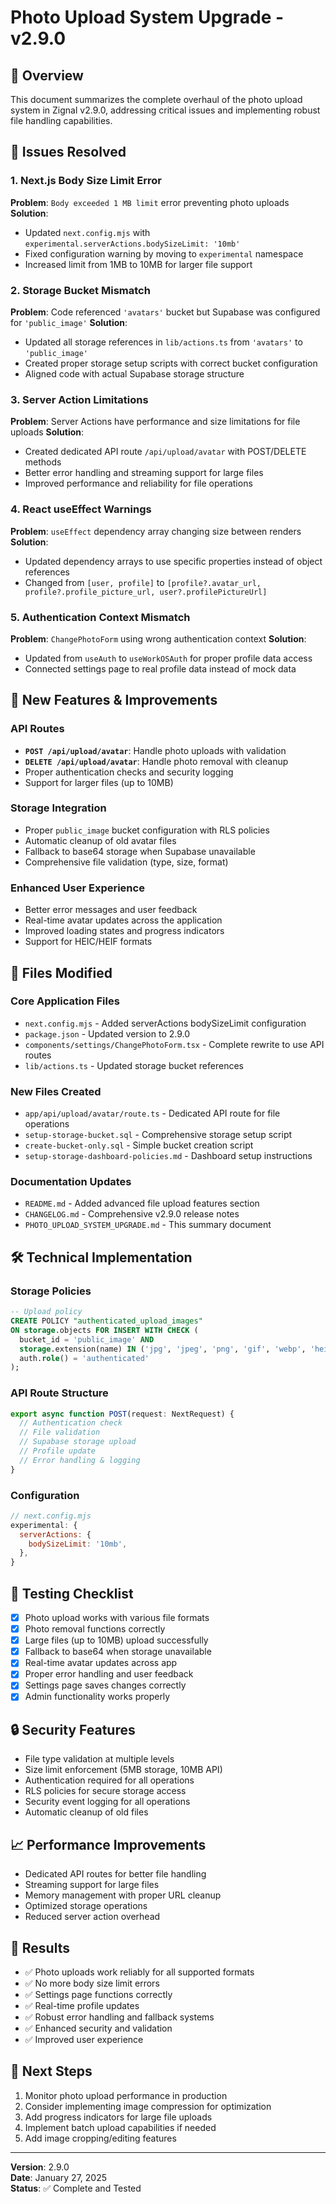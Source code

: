 # Photo Upload System Upgrade - v2.9.0

## 🎯 Overview

This document summarizes the complete overhaul of the photo upload system in Zignal v2.9.0, addressing critical issues and implementing robust file handling capabilities.

## 🚨 Issues Resolved

### 1. Next.js Body Size Limit Error
**Problem**: `Body exceeded 1 MB limit` error preventing photo uploads
**Solution**: 
- Updated `next.config.mjs` with `experimental.serverActions.bodySizeLimit: '10mb'`
- Fixed configuration warning by moving to `experimental` namespace
- Increased limit from 1MB to 10MB for larger file support

### 2. Storage Bucket Mismatch
**Problem**: Code referenced `'avatars'` bucket but Supabase was configured for `'public_image'`
**Solution**:
- Updated all storage references in `lib/actions.ts` from `'avatars'` to `'public_image'`
- Created proper storage setup scripts with correct bucket configuration
- Aligned code with actual Supabase storage structure

### 3. Server Action Limitations
**Problem**: Server Actions have performance and size limitations for file uploads
**Solution**:
- Created dedicated API route `/api/upload/avatar` with POST/DELETE methods
- Better error handling and streaming support for large files
- Improved performance and reliability for file operations

### 4. React useEffect Warnings
**Problem**: `useEffect` dependency array changing size between renders
**Solution**:
- Updated dependency arrays to use specific properties instead of object references
- Changed from `[user, profile]` to `[profile?.avatar_url, profile?.profile_picture_url, user?.profilePictureUrl]`

### 5. Authentication Context Mismatch
**Problem**: `ChangePhotoForm` using wrong authentication context
**Solution**:
- Updated from `useAuth` to `useWorkOSAuth` for proper profile data access
- Connected settings page to real profile data instead of mock data

## 🚀 New Features & Improvements

### API Routes
- **`POST /api/upload/avatar`**: Handle photo uploads with validation
- **`DELETE /api/upload/avatar`**: Handle photo removal with cleanup
- Proper authentication checks and security logging
- Support for larger files (up to 10MB)

### Storage Integration
- Proper `public_image` bucket configuration with RLS policies
- Automatic cleanup of old avatar files
- Fallback to base64 storage when Supabase unavailable
- Comprehensive file validation (type, size, format)

### Enhanced User Experience
- Better error messages and user feedback
- Real-time avatar updates across the application
- Improved loading states and progress indicators
- Support for HEIC/HEIF formats

## 📁 Files Modified

### Core Application Files
- `next.config.mjs` - Added serverActions bodySizeLimit configuration
- `package.json` - Updated version to 2.9.0
- `components/settings/ChangePhotoForm.tsx` - Complete rewrite to use API routes
- `lib/actions.ts` - Updated storage bucket references

### New Files Created
- `app/api/upload/avatar/route.ts` - Dedicated API route for file operations
- `setup-storage-bucket.sql` - Comprehensive storage setup script
- `create-bucket-only.sql` - Simple bucket creation script
- `setup-storage-dashboard-policies.md` - Dashboard setup instructions

### Documentation Updates
- `README.md` - Added advanced file upload features section
- `CHANGELOG.md` - Comprehensive v2.9.0 release notes
- `PHOTO_UPLOAD_SYSTEM_UPGRADE.md` - This summary document

## 🛠️ Technical Implementation

### Storage Policies
```sql
-- Upload policy
CREATE POLICY "authenticated_upload_images"
ON storage.objects FOR INSERT WITH CHECK (
  bucket_id = 'public_image' AND 
  storage.extension(name) IN ('jpg', 'jpeg', 'png', 'gif', 'webp', 'heic', 'heif') AND
  auth.role() = 'authenticated'
);
```

### API Route Structure
```typescript
export async function POST(request: NextRequest) {
  // Authentication check
  // File validation
  // Supabase storage upload
  // Profile update
  // Error handling & logging
}
```

### Configuration
```javascript
// next.config.mjs
experimental: {
  serverActions: {
    bodySizeLimit: '10mb',
  },
}
```

## 🧪 Testing Checklist

- [x] Photo upload works with various file formats
- [x] Photo removal functions correctly
- [x] Large files (up to 10MB) upload successfully
- [x] Fallback to base64 when storage unavailable
- [x] Real-time avatar updates across app
- [x] Proper error handling and user feedback
- [x] Settings page saves changes correctly
- [x] Admin functionality works properly

## 🔒 Security Features

- File type validation at multiple levels
- Size limit enforcement (5MB storage, 10MB API)
- Authentication required for all operations
- RLS policies for secure storage access
- Security event logging for all operations
- Automatic cleanup of old files

## 📈 Performance Improvements

- Dedicated API routes for better file handling
- Streaming support for large files
- Memory management with proper URL cleanup
- Optimized storage operations
- Reduced server action overhead

## 🎉 Results

- ✅ Photo uploads work reliably for all supported formats
- ✅ No more body size limit errors
- ✅ Settings page functions correctly
- ✅ Real-time profile updates
- ✅ Robust error handling and fallback systems
- ✅ Enhanced security and validation
- ✅ Improved user experience

## 📝 Next Steps

1. Monitor photo upload performance in production
2. Consider implementing image compression for optimization
3. Add progress indicators for large file uploads
4. Implement batch upload capabilities if needed
5. Add image cropping/editing features

---

**Version**: 2.9.0  
**Date**: January 27, 2025  
**Status**: ✅ Complete and Tested
